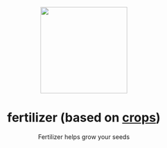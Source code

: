<p align="center"><img width="200" src="https://github.com/user-attachments/assets/65959d34-87f7-426a-abe3-9e5f9cd4e4fc"></p>
<h1 align="center">fertilizer (based on <a target="_blank" href="https://github.com/soranosita/crops">crops</a>)</h1>

<p align="center">Fertilizer helps grow your seeds</p>

